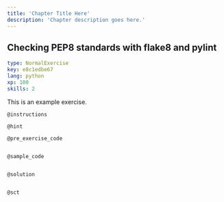 ```yaml
---
title: 'Chapter Title Here'
description: 'Chapter description goes here.'
---
```


## Checking PEP8 standards with flake8 and pylint

```yaml
type: NormalExercise
key: e8c1edbe67
lang: python
xp: 100
skills: 2
```

This is an example exercise.

`@instructions`


`@hint`


`@pre_exercise_code`
```{python}

```

`@sample_code`
```{python}

```

`@solution`
```{python}

```

`@sct`
```{python}

```
